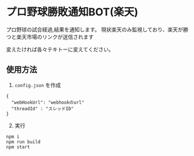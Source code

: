 # プロ野球勝敗通知BOT(楽天)

プロ野球の試合経過,結果を通知します。
現状楽天のみ監視しており、楽天が勝つと楽天市場のリンクが送信されます

変えたければ各々テキトーに変えてください。

## 使用方法
1. `config.json` を作成
```
{
  "webHookUrl": "webhookのurl"
  "threadId" : "スレッドID"
}
```

2. 実行
```
npm i
npm run build
npm start
```
